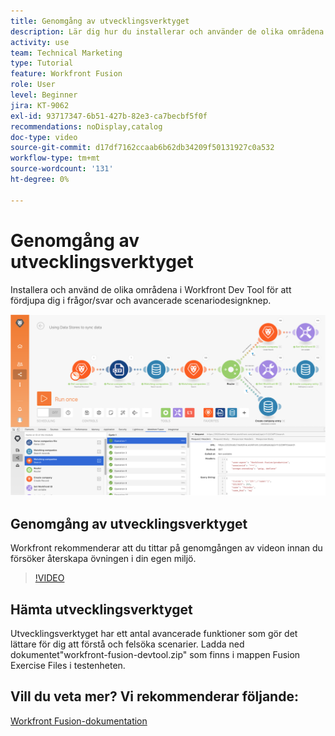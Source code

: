 ```yaml
---
title: Genomgång av utvecklingsverktyget
description: Lär dig hur du installerar och använder de olika områdena i  [!DNL Adobe Workfront Fusion Dev Tool] för att få en djupdykning i avancerade scenariodesigntricks.
activity: use
team: Technical Marketing
type: Tutorial
feature: Workfront Fusion
role: User
level: Beginner
jira: KT-9062
exl-id: 93717347-6b51-427b-82e3-ca7becbf5f0f
recommendations: noDisplay,catalog
doc-type: video
source-git-commit: d17df7162ccaab6b62db34209f50131927c0a532
workflow-type: tm+mt
source-wordcount: '131'
ht-degree: 0%

---
```


# Genomgång av utvecklingsverktyget

Installera och använd de olika områdena i Workfront Dev Tool för att fördjupa dig i frågor/svar och avancerade scenariodesignknep.

![En bild av ett Fusion-scenario och utvecklingsverktyget](assets/troubleshooting-and-error-handling-1.png)

## Genomgång av utvecklingsverktyget

Workfront rekommenderar att du tittar på genomgången av videon innan du försöker återskapa övningen i din egen miljö.

>[!VIDEO](https://video.tv.adobe.com/v/335303/?quality=12&learn=on&enablevpops)


## Hämta utvecklingsverktyget

Utvecklingsverktyget har ett antal avancerade funktioner som gör det lättare för dig att förstå och felsöka scenarier. Ladda ned dokumentet&quot;workfront-fusion-devtool.zip&quot; som finns i mappen Fusion Exercise Files i testenheten.



## Vill du veta mer? Vi rekommenderar följande:

[Workfront Fusion-dokumentation](https://experienceleague.adobe.com/docs/workfront/using/adobe-workfront-fusion/workfront-fusion-2.html?lang=sv-SE)
